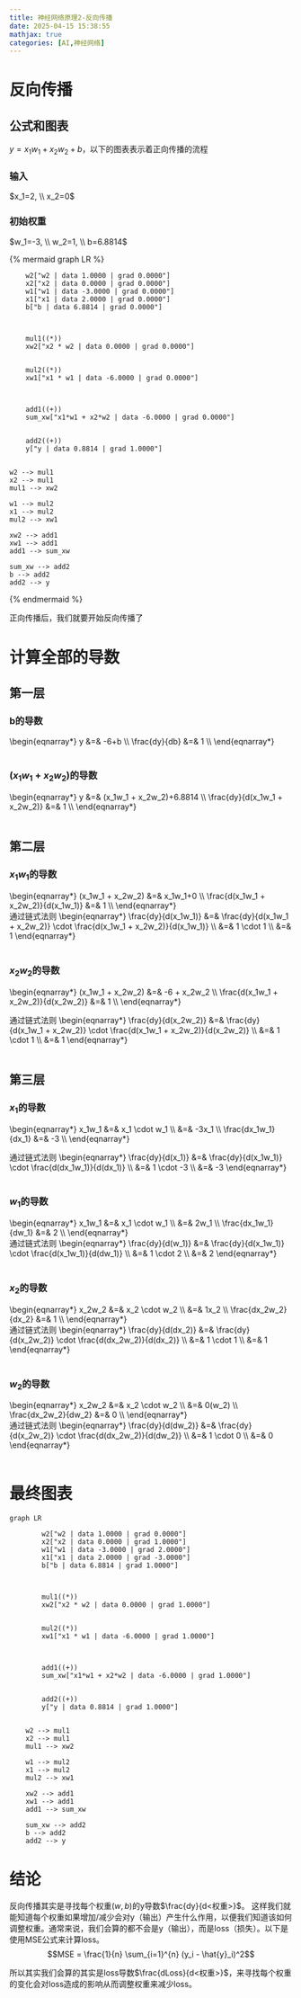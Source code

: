 ```yaml
---
title: 神经网络原理2-反向传播
date: 2025-04-15 15:38:55
mathjax: true
categories: [AI,神经网络]
---
```


# 反向传播

## 公式和图表
$y=x_1w_1 + x_2w_2 + b$，以下的图表表示着正向传播的流程

### 输入
$x_1=2, \\ x_2=0$

### 初始权重
$w_1=-3, \\ w_2=1, \\ b=6.8814$

{% mermaid graph LR %}

        w2["w2 | data 1.0000 | grad 0.0000"]
        x2["x2 | data 0.0000 | grad 0.0000"]
        w1["w1 | data -3.0000 | grad 0.0000"]
        x1["x1 | data 2.0000 | grad 0.0000"]
        b["b | data 6.8814 | grad 0.0000"]



        mul1((*))
        xw2["x2 * w2 | data 0.0000 | grad 0.0000"]


        mul2((*))
        xw1["x1 * w1 | data -6.0000 | grad 0.0000"]



        add1((+))
        sum_xw["x1*w1 + x2*w2 | data -6.0000 | grad 0.0000"]


        add2((+))
        y["y | data 0.8814 | grad 1.0000"]


    w2 --> mul1
    x2 --> mul1
    mul1 --> xw2

    w1 --> mul2
    x1 --> mul2
    mul2 --> xw1

    xw2 --> add1
    xw1 --> add1
    add1 --> sum_xw

    sum_xw --> add2
    b --> add2
    add2 --> y
{% endmermaid %}

正向传播后，我们就要开始反向传播了
<!-- more -->

# 计算全部的导数

## 第一层
### b的导数
\begin{eqnarray\*}
 y &=& -6+b \\\\
 \frac{dy}{db}  &=& 1 \\\\
\end{eqnarray\*}
<br/><br/>

### $(x_1w_1 + x_2w_2)$的导数
\begin{eqnarray\*}
 y &=& (x_1w_1 + x_2w_2)+6.8814 \\\\
 \frac{dy}{d(x_1w_1 + x_2w_2)}  &=& 1 \\\\
\end{eqnarray\*}
<br/><br/>

## 第二层
### $x_1w_1$的导数
\begin{eqnarray\*}
 (x_1w_1 + x_2w_2) &=& x_1w_1+0 \\\\
 \frac{d(x_1w_1 + x_2w_2)}{d(x_1w_1)}  &=& 1 \\\\
\end{eqnarray\*}
<br/>
通过链式法则
\begin{eqnarray\*}
 \frac{dy}{d(x_1w_1)} &=& \frac{dy}{d(x_1w_1 + x_2w_2)} \cdot \frac{d(x_1w_1 + x_2w_2)}{d(x_1w_1)} \\\\
   &=& 1 \cdot 1 \\\\
   &=&  1
\end{eqnarray\*}
<br/><br/>

### $x_2w_2$的导数
\begin{eqnarray\*}
 (x_1w_1 + x_2w_2) &=& -6 + x_2w_2 \\\\
  \frac{d(x_1w_1 + x_2w_2)}{d(x_2w_2)} &=& 1  \\\\
\end{eqnarray\*}
<br/>

通过链式法则
\begin{eqnarray\*}
 \frac{dy}{d(x_2w_2)} &=& \frac{dy}{d(x_1w_1 + x_2w_2)} \cdot \frac{d(x_1w_1 + x_2w_2)}{d(x_2w_2)} \\\\
   &=& 1 \cdot 1 \\\\
   &=&  1
\end{eqnarray\*}
<br/><br/>

## 第三层

### $x_1$的导数
\begin{eqnarray\*}
 x_1w_1 &=& x_1 \cdot w_1 \\\\
   &=& -3x_1 \\\\ 
  \frac{dx_1w_1}{dx_1}  &=& -3 \\\\
\end{eqnarray\*}
<br/>

通过链式法则
\begin{eqnarray\*}
 \\frac{dy}{d(x_1)} &=& \frac{dy}{d(x_1w_1)} \cdot \frac{d(dx_1w_1)}{d(dx_1)} \\\\
   &=& 1 \cdot -3 \\\\
   &=&  -3
\end{eqnarray\*}
<br/><br/>

### $w_1$的导数
\begin{eqnarray\*}
 x_1w_1 &=& x_1 \cdot w_1 \\\\
   &=& 2w_1 \\\\ 
  \frac{dx_1w_1}{dw_1}  &=& 2 \\\\
\end{eqnarray\*}
<br/>
通过链式法则
\begin{eqnarray\*}
 \frac{dy}{d(w_1)} &=& \frac{dy}{d(x_1w_1)} \cdot \frac{d(x_1w_1)}{d(dw_1)} \\\\
   &=& 1 \cdot 2 \\\\
   &=&  2
\end{eqnarray\*}
<br/><br/>

### $x_2$的导数
\begin{eqnarray\*}
 x_2w_2 &=& x_2 \cdot w_2 \\\\
   &=& 1x_2 \\\\ 
 \frac{dx_2w_2}{dx_2}  &=& 1 \\\\
\end{eqnarray\*}
<br/>
通过链式法则
\begin{eqnarray\*}
 \frac{dy}{d(dx_2)} &=& \frac{dy}{d(x_2w_2)} \cdot \frac{d(dx_2w_2)}{d(dx_2)} \\\\
   &=& 1 \cdot 1 \\\\
   &=& 1
\end{eqnarray\*}
<br/><br/>

### $w_2$的导数
\begin{eqnarray\*}
 x_2w_2 &=& x_2 \cdot w_2 \\\\
   &=& 0(w_2) \\\\ 
 \frac{dx_2w_2}{dw_2}  &=& 0 \\\\
\end{eqnarray\*}
<br/>
通过链式法则
\begin{eqnarray\*}
 \frac{dy}{d(dw_2)} &=& \frac{dy}{d(x_2w_2)} \cdot \frac{d(dx_2w_2)}{d(dw_2)} \\\\
   &=& 1 \cdot 0 \\\\
   &=& 0
\end{eqnarray\*}
<br/><br/>

# 最终图表
```mermaid
graph LR

        w2["w2 | data 1.0000 | grad 0.0000"]
        x2["x2 | data 0.0000 | grad 1.0000"]
        w1["w1 | data -3.0000 | grad 2.0000"]
        x1["x1 | data 2.0000 | grad -3.0000"]
        b["b | data 6.8814 | grad 1.0000"]



        mul1((*))
        xw2["x2 * w2 | data 0.0000 | grad 1.0000"]


        mul2((*))
        xw1["x1 * w1 | data -6.0000 | grad 1.0000"]



        add1((+))
        sum_xw["x1*w1 + x2*w2 | data -6.0000 | grad 1.0000"]


        add2((+))
        y["y | data 0.8814 | grad 1.0000"]


    w2 --> mul1
    x2 --> mul1
    mul1 --> xw2

    w1 --> mul2
    x1 --> mul2
    mul2 --> xw1

    xw2 --> add1
    xw1 --> add1
    add1 --> sum_xw

    sum_xw --> add2
    b --> add2
    add2 --> y

```

# 结论
反向传播其实是寻找每个权重$(w,b)$的y导数$\frac{dy}{d<权重>}$。 这样我们就能知道每个权重如果增加/减少会对y（输出）产生什么作用，以便我们知道该如何调整权重。通常来说，我们会算的都不会是y（输出），而是loss（损失）。以下是使用MSE公式来计算loss。
$$MSE = \frac{1}{n} \sum_{i=1}^{n} (y_i - \hat{y}_i)^2$$

所以其实我们会算的其实是loss导数$\frac{dLoss}{d<权重>}$，来寻找每个权重的变化会对loss造成的影响从而调整权重来减少loss。


